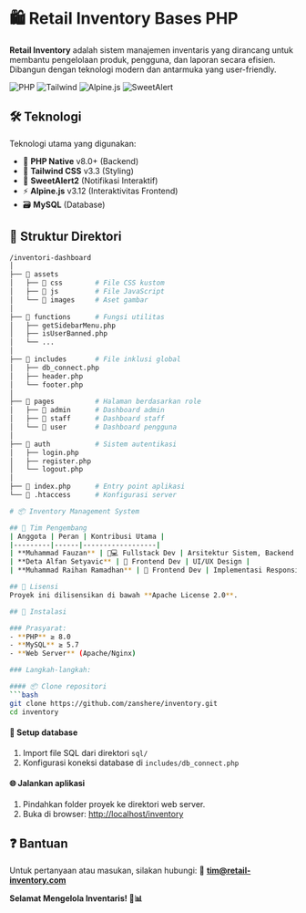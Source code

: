 # 🛍️ Retail Inventory Bases PHP 

**Retail Inventory** adalah sistem manajemen inventaris yang dirancang untuk membantu pengelolaan produk, pengguna, dan laporan secara efisien. Dibangun dengan teknologi modern dan antarmuka yang user-friendly.

![PHP](https://img.shields.io/badge/PHP-8.0+-777BB4?style=flat&logo=php) ![Tailwind](https://img.shields.io/badge/Tailwind_CSS-3.3.2-06B6D4?style=flat&logo=tailwind-css) ![Alpine.js](https://img.shields.io/badge/Alpine.js-3.12.0-8BC0D0?style=flat&logo=alpine.js) ![SweetAlert](https://img.shields.io/badge/SweetAlert-2.1.2-FF0000?style=flat&logo=javascript)

## 🛠️ Teknologi

Teknologi utama yang digunakan:
- 🐘 **PHP Native** v8.0+ (Backend)
- 🎨 **Tailwind CSS** v3.3 (Styling)
- 🔔 **SweetAlert2** (Notifikasi Interaktif)
- ⚡ **Alpine.js** v3.12 (Interaktivitas Frontend)
- 🗃️ **MySQL** (Database)

## 📂 Struktur Direktori

```bash
/inventori-dashboard
│
├── 📁 assets
│   ├── 📁 css        # File CSS kustom
│   ├── 📁 js         # File JavaScript
│   └── 📁 images     # Aset gambar
│
├── 📁 functions      # Fungsi utilitas
│   ├── getSidebarMenu.php
│   ├── isUserBanned.php
│   └── ...
│
├── 📁 includes       # File inklusi global
│   ├── db_connect.php
│   ├── header.php
│   └── footer.php
│
├── 📁 pages          # Halaman berdasarkan role
│   ├── 📁 admin      # Dashboard admin
│   ├── 📁 staff      # Dashboard staff
│   └── 📁 user       # Dashboard pengguna
│
├── 📁 auth           # Sistem autentikasi
│   ├── login.php
│   ├── register.php
│   └── logout.php
│
├── 📄 index.php      # Entry point aplikasi
└── 📄 .htaccess      # Konfigurasi server

# 📦 Inventory Management System

## 👥 Tim Pengembang
| Anggota | Peran | Kontribusi Utama |
|---------|------|------------------|
| **Muhammad Fauzan** | 👨💻 Fullstack Dev | Arsitektur Sistem, Backend |
| **Deta Alfan Setyavic** | 🎨 Frontend Dev | UI/UX Design |
| **Muhammad Raihan Ramadhan** | 🎨 Frontend Dev | Implementasi Responsif |

## 📜 Lisensi
Proyek ini dilisensikan di bawah **Apache License 2.0**.

## 🚀 Instalasi

### Prasyarat:
- **PHP** ≥ 8.0
- **MySQL** ≥ 5.7
- **Web Server** (Apache/Nginx)

### Langkah-langkah:

#### 📦 Clone repositori
```bash
git clone https://github.com/zanshere/inventory.git
cd inventory
```

#### 🔧 Setup database
1. Import file SQL dari direktori `sql/`
2. Konfigurasi koneksi database di `includes/db_connect.php`

#### 🌐 Jalankan aplikasi
1. Pindahkan folder proyek ke direktori web server.
2. Buka di browser: [http://localhost/inventory](http://localhost/inventory)

## ❓ Bantuan
Untuk pertanyaan atau masukan, silakan hubungi:
📧 **tim@retail-inventory.com**

**Selamat Mengelola Inventaris! 🚀📊**